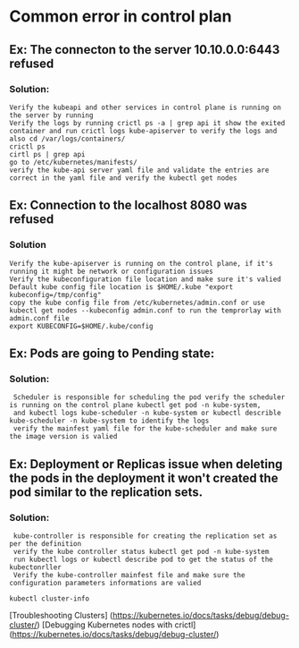 # Common error in control plan 

## Ex: The connecton to the server 10.10.0.0:6443 refused
### Solution:
    Verify the kubeapi and other services in control plane is running on the server by running 
    Verify the logs by running crictl ps -a | grep api it show the exited container and run crictl logs kube-apiserver to verify the logs and also cd /var/logs/containers/
    crictl ps 
    cirtl ps | grep api
    go to /etc/kubernetes/manifests/
    verify the kube-api server yaml file and validate the entries are correct in the yaml file and verify the kubectl get nodes 

## Ex: Connection to the localhost 8080 was refused
### Solution
    Verify the kube-apiserver is running on the control plane, if it's running it might be network or configuration issues 
    Verify the kubeconfiguration file location and make sure it's valied
    Default kube config file location is $HOME/.kube "export kubeconfig=/tmp/config" 
    copy the kube config file from /etc/kubernetes/admin.conf or use kubectl get nodes --kubeconfig admin.conf to run the temprorlay with admin.conf file 
    export KUBECONFIG=$HOME/.kube/config

## Ex: Pods are going to Pending state: 
### Solution:
     Scheduler is responsible for scheduling the pod verify the scheduler is running on the control plane kubectl get pod -n kube-system, 
     and kubectl logs kube-scheduler -n kube-system or kubectl describle kube-scheduler -n kube-system to identify the logs
     verify the mainfest yaml file for the kube-scheduler and make sure the image version is valied

## Ex: Deployment or Replicas issue when deleting the pods in the deployment it won't created the pod similar to the replication sets.
### Solution:
     kube-controller is responsible for creating the replication set as per the definition 
     verify the kube controller status kubectl get pod -n kube-system 
     run kubectl logs or kubectl describe pod to get the status of the kubectonrller 
     Verify the kube-controller mainfest file and make sure the configuration parameters informations are valied 

    kubectl cluster-info
  
  [Troubleshooting Clusters] (https://kubernetes.io/docs/tasks/debug/debug-cluster/)
  [Debugging Kubernetes nodes with crictl] (https://kubernetes.io/docs/tasks/debug/debug-cluster/)
    
